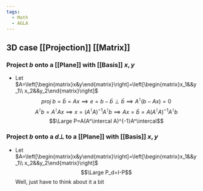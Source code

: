 ```yaml
---
tags:
  - Math
  - AGLA
---
```

## 3D case [[Projection]] [[Matrix]] 
### Project $b$ onto a [[Plane]] with [[Basis]] $x,y$
- Let $A=\left[\begin{matrix}x&y\end{matrix}\right]=\left[\begin{matrix}x_1&&y_1\\ x_2&&y_2\end{matrix}\right]$
$$proj\;b=\hat b=Ax\implies e=b-\hat b\perp \hat b\implies A^\intercal(b-Ax)=0$$
$$A^\intercal b=A^\intercal Ax\implies x=(A^\intercal A)^{-1}A^\intercal b\implies Ax=\hat b=A(A^\intercal A)^{-1}A^\intercal b$$
$$\Large P=A(A^\intercal A)^{-1}A^\intercal$$
### Project $b$ onto a $d\perp$ to a [[Plane]] with [[Basis]] $x, y$
- Let $A=\left[\begin{matrix}x&y\end{matrix}\right]=\left[\begin{matrix}x_1&&y_1\\ x_2&&y_2\end{matrix}\right]$
$$\Large P_d=I-P$$
Well, just have to think about it a bit